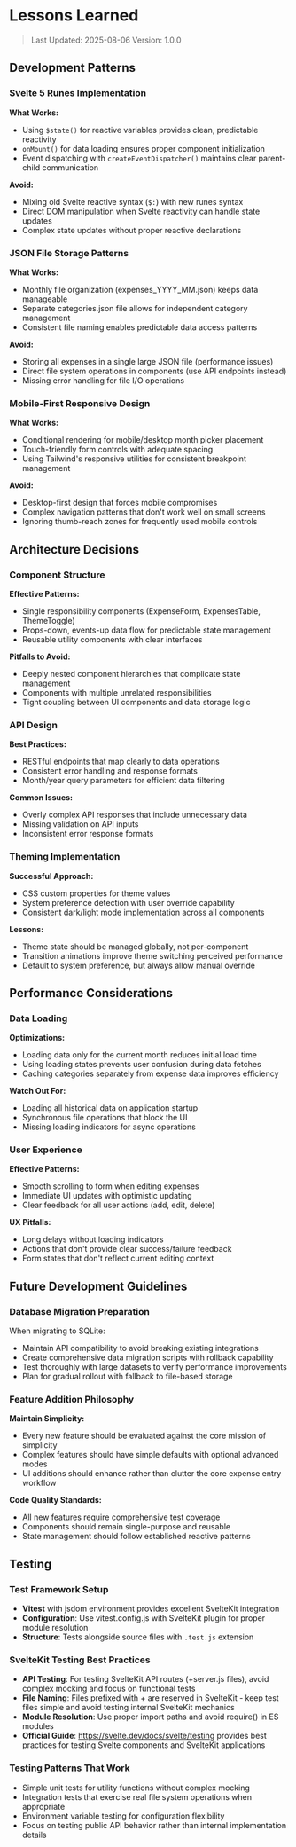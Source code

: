 # Lessons Learned

> Last Updated: 2025-08-06
> Version: 1.0.0

## Development Patterns

### Svelte 5 Runes Implementation

**What Works:**
- Using `$state()` for reactive variables provides clean, predictable reactivity
- `onMount()` for data loading ensures proper component initialization
- Event dispatching with `createEventDispatcher()` maintains clear parent-child communication

**Avoid:**
- Mixing old Svelte reactive syntax (`$:`) with new runes syntax
- Direct DOM manipulation when Svelte reactivity can handle state updates
- Complex state updates without proper reactive declarations

### JSON File Storage Patterns

**What Works:**
- Monthly file organization (expenses_YYYY_MM.json) keeps data manageable
- Separate categories.json file allows for independent category management
- Consistent file naming enables predictable data access patterns

**Avoid:**
- Storing all expenses in a single large JSON file (performance issues)
- Direct file system operations in components (use API endpoints instead)
- Missing error handling for file I/O operations

### Mobile-First Responsive Design

**What Works:**
- Conditional rendering for mobile/desktop month picker placement
- Touch-friendly form controls with adequate spacing
- Using Tailwind's responsive utilities for consistent breakpoint management

**Avoid:**
- Desktop-first design that forces mobile compromises
- Complex navigation patterns that don't work well on small screens
- Ignoring thumb-reach zones for frequently used mobile controls

## Architecture Decisions

### Component Structure

**Effective Patterns:**
- Single responsibility components (ExpenseForm, ExpensesTable, ThemeToggle)
- Props-down, events-up data flow for predictable state management
- Reusable utility components with clear interfaces

**Pitfalls to Avoid:**
- Deeply nested component hierarchies that complicate state management
- Components with multiple unrelated responsibilities
- Tight coupling between UI components and data storage logic

### API Design

**Best Practices:**
- RESTful endpoints that map clearly to data operations
- Consistent error handling and response formats
- Month/year query parameters for efficient data filtering

**Common Issues:**
- Overly complex API responses that include unnecessary data
- Missing validation on API inputs
- Inconsistent error response formats

### Theming Implementation

**Successful Approach:**
- CSS custom properties for theme values
- System preference detection with user override capability
- Consistent dark/light mode implementation across all components

**Lessons:**
- Theme state should be managed globally, not per-component
- Transition animations improve theme switching perceived performance
- Default to system preference, but always allow manual override

## Performance Considerations

### Data Loading

**Optimizations:**
- Loading data only for the current month reduces initial load time
- Using loading states prevents user confusion during data fetches
- Caching categories separately from expense data improves efficiency

**Watch Out For:**
- Loading all historical data on application startup
- Synchronous file operations that block the UI
- Missing loading indicators for async operations

### User Experience

**Effective Patterns:**
- Smooth scrolling to form when editing expenses
- Immediate UI updates with optimistic updating
- Clear feedback for all user actions (add, edit, delete)

**UX Pitfalls:**
- Long delays without loading indicators
- Actions that don't provide clear success/failure feedback
- Form states that don't reflect current editing context

## Future Development Guidelines

### Database Migration Preparation

When migrating to SQLite:
- Maintain API compatibility to avoid breaking existing integrations
- Create comprehensive data migration scripts with rollback capability
- Test thoroughly with large datasets to verify performance improvements
- Plan for gradual rollout with fallback to file-based storage

### Feature Addition Philosophy

**Maintain Simplicity:**
- Every new feature should be evaluated against the core mission of simplicity
- Complex features should have simple defaults with optional advanced modes
- UI additions should enhance rather than clutter the core expense entry workflow

**Code Quality Standards:**
- All new features require comprehensive test coverage
- Components should remain single-purpose and reusable
- State management should follow established reactive patterns

## Testing

### Test Framework Setup
- **Vitest** with jsdom environment provides excellent SvelteKit integration
- **Configuration**: Use vitest.config.js with SvelteKit plugin for proper module resolution
- **Structure**: Tests alongside source files with `.test.js` extension

### SvelteKit Testing Best Practices
- **API Testing**: For testing SvelteKit API routes (+server.js files), avoid complex mocking and focus on functional tests
- **File Naming**: Files prefixed with + are reserved in SvelteKit - keep test files simple and avoid testing internal SvelteKit mechanics
- **Module Resolution**: Use proper import paths and avoid require() in ES modules
- **Official Guide**: https://svelte.dev/docs/svelte/testing provides best practices for testing Svelte components and SvelteKit applications

### Testing Patterns That Work
- Simple unit tests for utility functions without complex mocking
- Integration tests that exercise real file system operations when appropriate
- Environment variable testing for configuration flexibility
- Focus on testing public API behavior rather than internal implementation details